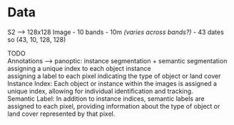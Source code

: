 # Data
S2 --> 128x128 Image - 10 bands - 10m _(varies across bands?)_ - 43 dates so (43, 10, 128, 128)<br>

TODO<br>
Annotations --> panoptic: instance segmentation + semantic segmentation<br>
assigning a unique index to each object instance<br>
assigning a label to each pixel indicating the type of object or land cover<br>
Instance Index: Each object or instance within the images is assigned a unique index, allowing for individual identification and tracking.<br>
Semantic Label: In addition to instance indices, semantic labels are assigned to each pixel, providing information about the type of object or land cover represented by that pixel.<br>